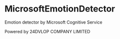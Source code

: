 # MicrosoftEmotionDetector
Emotion detector by Microsoft Cognitive Service

Powered by 24DVLOP COMPANY LIMITED

